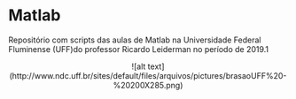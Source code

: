 # Matlab
Repositório com scripts das aulas de Matlab na Universidade Federal Fluminense (UFF)do professor Ricardo Leiderman no período 
de 2019.1 
<div align="center">
![alt text](http://www.ndc.uff.br/sites/default/files/arquivos/pictures/brasaoUFF%20-%20200X285.png)
 </div>
